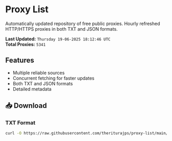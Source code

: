# Proxy List

Automatically updated repository of free public proxies. Hourly refreshed HTTP/HTTPS proxies in both TXT and JSON formats.

**Last Updated:** `Thursday 19-06-2025 18:12:46 UTC`  
**Total Proxies:** `5341`

## Features
- Multiple reliable sources
- Concurrent fetching for faster updates
- Both TXT and JSON formats
- Detailed metadata

## 📥 Download

### TXT Format
```bash
curl -O https://raw.githubusercontent.com/theriturajps/proxy-list/main/proxies.txt